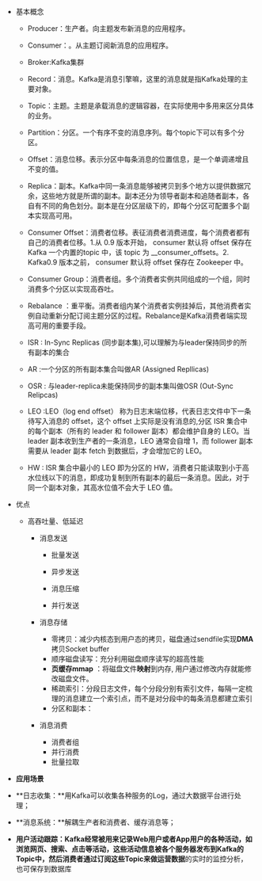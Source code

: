 - 基本概念

  - Producer：生产者。向主题发布新消息的应用程序。

  - Consumer：。从主题订阅新消息的应用程序。

  - Broker:Kafka集群

  - Record：消息。Kafka是消息引擎嘛，这里的消息就是指Kafka处理的主要对象。

  - Topic：主题。主题是承载消息的逻辑容器，在实际使用中多用来区分具体的业务。

  - Partition：分区。一个有序不变的消息序列。每个topic下可以有多个分区。

  - Offset：消息位移。表示分区中每条消息的位置信息，是一个单调递增且不变的值。

  - Replica：副本。Kafka中同一条消息能够被拷贝到多个地方以提供数据冗余，这些地方就是所谓的副本。副本还分为领导者副本和追随者副本，各自有不同的角色划分。副本是在分区层级下的，即每个分区可配置多个副本实现高可用。

  - Consumer Offset：消费者位移。表征消费者消费进度，每个消费者都有自己的消费者位移。1.从 0.9 版本开始， consumer 默认将 offset 保存在 Kafka 一个内置的topic 中，该 topic 为 __consumer_offsets。2. Kafka0.9 版本之前， consumer 默认将 offset 保存在 Zookeeper 中。

  - Consumer Group：消费者组。多个消费者实例共同组成的一个组，同时消费多个分区以实现高吞吐。

  - Rebalance ：重平衡。消费者组内某个消费者实例挂掉后，其他消费者实例自动重新分配订阅主题分区的过程。Rebalance是Kafka消费者端实现高可用的重要手段。

  - ISR : In-Sync Replicas (同步副本集),可以理解为与leader保持同步的所有副本的集合

  - AR :一个分区的所有副本集合叫做AR (Assigned Repllicas)

  - OSR : 与leader-replica未能保持同步的副本集叫做OSR (Out-Sync Relipcas)

  - LEO :LEO（log end offset） 称为日志末端位移，代表日志文件中下一条待写入消息的 offset，这个 offset 上实际是没有消息的,分区 ISR 集合中的每个副本（所有的 leader 和 follower 副本）都会维护自身的 LEO。当 leader 副本收到生产者的一条消息，LEO 通常会自增 1，而 follower 副本需要从 leader 副本 fetch 到数据后，才会增加它的 LEO。

  - HW : ISR 集合中最小的 LEO 即为分区的 HW，消费者只能读取到小于高水位线以下的消息，即成功复制到所有副本的最后一条消息。因此，对于同一个副本对象，其高水位值不会大于 LEO 值。

- 优点

  - 高吞吐量、低延迟

    - 消息发送

      - 批量发送

      - 异步发送

      - 消息压缩

      - 并行发送

    - 消息存储
    
      - 零拷贝：减少内核态到用户态的拷贝，磁盘通过sendfile实现**DMA** 拷贝Socket buffer
      - 顺序磁盘读写：充分利用磁盘顺序读写的超高性能
      - **页缓存mmap** ：将磁盘文件**映射**到内存, 用户通过修改内存就能修改磁盘文件。
      - 稀疏索引：分段日志文件，每个分段分别有索引文件，每隔一定梳理的消息建立一个索引点，而不是对分段中的每条消息都建立索引
      - 分区和副本：
    
    - 消息消费
      - 消费者组
      - 并行消费
      - 批量拉取
    

- **应用场景**

- **日志收集：**用Kafka可以收集各种服务的Log，通过大数据平台进行处理；
- **消息系统：**解耦生产者和消费者、缓存消息等；
- **用户活动跟踪：Kafka经常被用来记录Web用户或者App用户的各种活动，如浏览网页、搜索、点击等活动，这些活动信息被各个服务器发布到Kafka的Topic中，然后消费者通过订阅这些Topic来做运营数据**的实时的监控分析，也可保存到数据库



